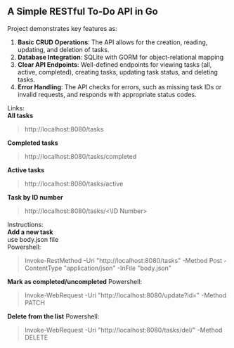 ## A Simple RESTful To-Do API in Go

Project demonstrates key features as:
1. **Basic CRUD Operations**: The API allows for the creation, reading, updating, and deletion of tasks.
2. **Database Integration**: SQLite with GORM for object-relational mapping
3. **Clear API Endpoints**: Well-defined endpoints for viewing tasks (all, active, completed), creating tasks, updating task status, and deleting tasks.
4. **Error Handling**: The API checks for errors, such as missing task IDs or invalid requests, and responds with appropriate status codes.

Links: <br>
**All tasks** <br>
> http://localhost:8080/tasks <br>

**Completed tasks** <br>
> http://localhost:8080/tasks/completed <br>

**Active tasks** <br>
> http://localhost:8080/tasks/active <br>

**Task by ID number** <br>
> http://localhost:8080/tasks/<\ID Number>

Instructions: <br>
**Add a new task** <br>
use body.json file <br>
Powershell: <br>
> Invoke-RestMethod -Uri "http://localhost:8080/tasks" -Method Post -ContentType "application/json" -InFile "body.json" <br>

**Mark as completed/uncompleted**
Powershell: <br>
> Invoke-WebRequest -Uri "http://localhost:8080/update?id=<ID Number>" -Method PATCH <br>

**Delete from the list** 
Powershell: <br>
> Invoke-WebRequest -Uri "http://localhost:8080/tasks/del/<ID Number>" -Method DELETE      


